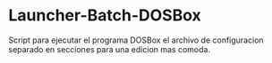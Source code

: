 # Launcher-Batch-DOSBox
Script para ejecutar el programa DOSBox el archivo de configuracion separado en secciones para una edicion mas comoda.
